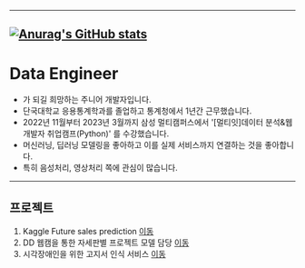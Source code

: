 
---------------------------
[![Anurag's GitHub stats](https://github-readme-stats.vercel.app/api?username=KO-JUNSUNG)](https://github.com/anuraghazra/github-readme-stats)
---------------------

# Data Engineer
- 가 되길 희망하는 주니어 개발자입니다.
- 단국대학교 응용통계학과를 졸업하고 통계청에서 1년간 근무했습니다.
- 2022년 11월부터 2023년 3월까지 삼성 멀티캠퍼스에서 '[멀티잇]데이터 분석&웹 개발자 취업캠프(Python)' 를 수강했습니다.
- 머신러닝, 딥러닝 모델링을 좋아하고 이를 실제 서비스까지 연결하는 것을 좋아합니다.
- 특히 음성처리, 영상처리 쪽에 관심이 많습니다.

-----------------------------
## 프로젝트
1) Kaggle Future sales prediction [이동](https://github.com/KO-JUNSUNG/Project_kaggle)
2) DD 웹캠을 통한 자세판별 프로젝트 모델 담당 [이동](https://github.com/FlamingBGJ/pose_tracking_project_class1)
3) 시각장애인을 위한 고지서 인식 서비스 [이동](https://github.com/KO-JUNSUNG/Project_Voice) 
